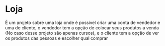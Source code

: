 # Loja
É um projeto sobre uma loja onde é possivel criar uma conta de vendedor e uma de cliente, o vendedor tem a opção de colocar seus produtos a venda 
(No caso desse projeto são apenas cursos), e o cliente tem a opção de ver os produtos das pessoas e escolher qual comprar

